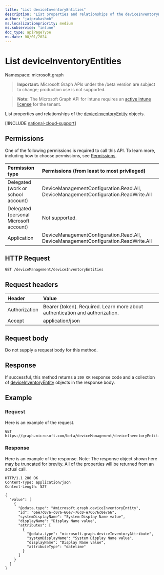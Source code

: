 ```yaml
---
title: "List deviceInventoryEntities"
description: "List properties and relationships of the deviceInventoryEntity objects."
author: "jaiprakashmb"
ms.localizationpriority: medium
ms.subservice: "intune"
doc_type: apiPageType
ms.date: 08/01/2024
---
```


# List deviceInventoryEntities

Namespace: microsoft.graph

> **Important:** Microsoft Graph APIs under the /beta version are subject to change; production use is not supported.

> **Note:** The Microsoft Graph API for Intune requires an [active Intune license](https://go.microsoft.com/fwlink/?linkid=839381) for the tenant.

List properties and relationships of the [deviceInventoryEntity](../resources/intune-multidevicepivotservice-deviceinventoryentity.md) objects.

[!INCLUDE [national-cloud-support](../../includes/all-clouds.md)]

## Permissions
One of the following permissions is required to call this API. To learn more, including how to choose permissions, see [Permissions](/graph/permissions-reference).

|Permission type|Permissions (from least to most privileged)|
|:---|:---|
|Delegated (work or school account)|DeviceManagementConfiguration.Read.All, DeviceManagementConfiguration.ReadWrite.All|
|Delegated (personal Microsoft account)|Not supported.|
|Application|DeviceManagementConfiguration.Read.All, DeviceManagementConfiguration.ReadWrite.All|

## HTTP Request
<!-- {
  "blockType": "ignored"
}
-->
``` http
GET /deviceManagement/deviceInventoryEntities
```

## Request headers
|Header|Value|
|:---|:---|
|Authorization|Bearer {token}. Required. Learn more about [authentication and authorization](/graph/auth/auth-concepts).|
|Accept|application/json|

## Request body
Do not supply a request body for this method.

## Response
If successful, this method returns a `200 OK` response code and a collection of [deviceInventoryEntity](../resources/intune-multidevicepivotservice-deviceinventoryentity.md) objects in the response body.

## Example

### Request
Here is an example of the request.
``` http
GET https://graph.microsoft.com/beta/deviceManagement/deviceInventoryEntities
```

### Response
Here is an example of the response. Note: The response object shown here may be truncated for brevity. All of the properties will be returned from an actual call.
``` http
HTTP/1.1 200 OK
Content-Type: application/json
Content-Length: 527

{
  "value": [
    {
      "@odata.type": "#microsoft.graph.deviceInventoryEntity",
      "id": "66e7c076-c076-66e7-76c0-e76676c0e766",
      "systemDisplayName": "System Display Name value",
      "displayName": "Display Name value",
      "attributes": [
        {
          "@odata.type": "microsoft.graph.deviceInventoryAttribute",
          "systemDisplayName": "System Display Name value",
          "displayName": "Display Name value",
          "attributeType": "datetime"
        }
      ]
    }
  ]
}
```
